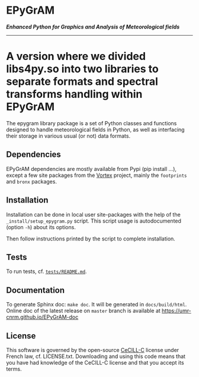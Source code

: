 EPyGrAM
=======

__*Enhanced Python for Graphics and Analysis of Meteorological fields*__

---

# A version where we divided libs4py.so into two libraries to separate formats and spectral transforms handling within EPyGrAM


The epygram library package is a set of Python classes and functions designed to handle meteorological fields in Python, as well as interfacing their storage in various usual (or not) data formats.

Dependencies
------------

EPyGrAM dependencies are mostly available from Pypi (pip install ...), except a few site packages from the [Vortex](https://opensource.umr-cnrm.fr/projects/vortex) project, mainly the `footprints` and `bronx` packages.

Installation
------------

Installation can be done in local user site-packages with the help of the `_install/setup_epygram.py` script.
This script usage is autodocumented (option `-h`) about its options.

Then follow instructions printed by the script to complete installation.

Tests
-----

To run tests, cf. [`tests/README.md`](tests/README.md).

Documentation
-------------

To generate Sphinx doc: `make doc`. It will be generated in `docs/build/html`.
Online doc of the latest release on `master` branch is available at https://umr-cnrm.github.io/EPyGrAM-doc

License
-------

This software is governed by the open-source [CeCILL-C](http://www.cecill.info) license under French law, cf. LICENSE.txt.
Downloading and using this code means that you have had knowledge of the CeCILL-C license and that you accept its terms.

